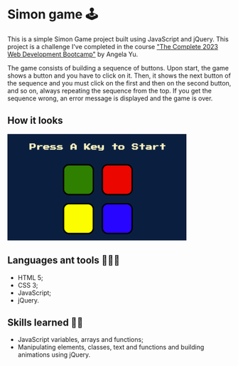 <h1>Simon game 🕹️</h1>

<p>This is a simple Simon Game project built using JavaScript and jQuery. This project is a challenge I've completed in the course <a href="https://www.udemy.com/course/the-complete-web-development-bootcamp/?src=sac&kw=the+complete+2023" target="_blank">"The Complete 2023 Web Development Bootcamp"</a>  by Angela Yu.</p>
<p>The game consists of building a sequence of buttons. Upon start, the game shows a button and you have to click on it. Then, it shows the next button of the sequence and you must click on the first and then on the second button, and so on, always repeating the sequence from the top. If you get the sequence wrong, an error message is displayed and the game is over.</p>

<h2>How it looks</h2>
<a href=""><img src="screen-animation.gif" style="width: 80%;"></a>

<h2>Languages ant tools 👩🏽‍💻</h2> 
<ul>
    <li>HTML 5;</li>
    <li>CSS 3;</li>
    <li>JavaScript;</li>
    <li>jQuery.</li>
</ul>

<h2>Skills learned 💪🏽</h2>
<ul>
    <li>JavaScript variables, arrays and functions;</li>
    <li>Manipulating elements, classes, text and functions and building animations using jQuery.</li>
</ul>